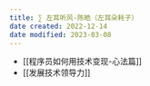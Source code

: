 ```yaml
---
title: ∑ 左耳听风-陈皓（左耳朵耗子）
date created: 2022-12-14
date modified: 2023-03-08
---
```


- [[程序员如何用技术变现-心法篇]]
- [[发展技术领导力]]
